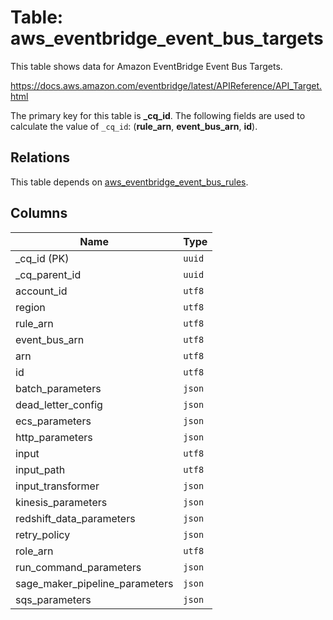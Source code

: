 # Table: aws_eventbridge_event_bus_targets

This table shows data for Amazon EventBridge Event Bus Targets.

https://docs.aws.amazon.com/eventbridge/latest/APIReference/API_Target.html

The primary key for this table is **_cq_id**.
The following fields are used to calculate the value of `_cq_id`: (**rule_arn**, **event_bus_arn**, **id**).
## Relations

This table depends on [aws_eventbridge_event_bus_rules](aws_eventbridge_event_bus_rules.md).

## Columns

| Name          | Type          |
| ------------- | ------------- |
|_cq_id (PK)|`uuid`|
|_cq_parent_id|`uuid`|
|account_id|`utf8`|
|region|`utf8`|
|rule_arn|`utf8`|
|event_bus_arn|`utf8`|
|arn|`utf8`|
|id|`utf8`|
|batch_parameters|`json`|
|dead_letter_config|`json`|
|ecs_parameters|`json`|
|http_parameters|`json`|
|input|`utf8`|
|input_path|`utf8`|
|input_transformer|`json`|
|kinesis_parameters|`json`|
|redshift_data_parameters|`json`|
|retry_policy|`json`|
|role_arn|`utf8`|
|run_command_parameters|`json`|
|sage_maker_pipeline_parameters|`json`|
|sqs_parameters|`json`|